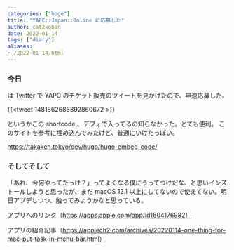 ```yaml
---
categories: ["hoge"]
title: "YAPC::Japan::Online に応募した"
author: cat2koban
date: 2022-01-14
tags: ["diary"]
aliases:
- /2022-01-14.html
---
```


### 今日

は Twitter で YAPC のチケット販売のツイートを見かけたので、早速応募した。

{{<tweet 1481862686392860672 >}}

というかこの shortcode 、デフォで入ってるの知らなかった。とても便利。
このサイトを参考に埋め込んでみたけど、普通にいけたっぽい。

https://takaken.tokyo/dev/hugo/hugo-embed-code/

### そしてそして

「あれ、今何やってたっけ？」ってよくなる僕にうってつけだな、と思いインストールしようと思ったが、まだ macOS 12.1 以上にしてないので使えてない。明日アプデしつつ、触ってみようかなと思っている。

アプリへのリンク（https://apps.apple.com/app/id1604176982）

アプリの紹介記事（https://applech2.com/archives/20220114-one-thing-for-mac-put-task-in-menu-bar.html）

